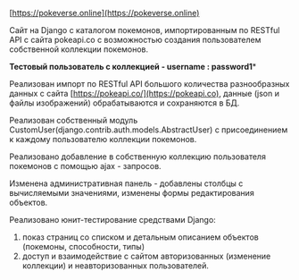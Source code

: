 [https://pokeverse.online](https://pokeverse.online) 

  
Сайт на Django с каталогом покемонов, импортированным по RESTful API с сайта pokeapi.co с возможностью создания пользователем собственной коллекции покемонов.

**Тестовый пользователь с коллекцией - username : password1***

Реализован импорт по RESTful API большого количества разнообразных данных с сайта [https://pokeapi.co/](https://pokeapi.co), данные (json и файлы изображений) обрабатываются и сохраняются в БД.

Реализован собственный модуль CustomUser(django.contrib.auth.models.AbstractUser) с присоединением к каждому пользователю коллекции покемонов.

Реализовано добавление в собственную коллекцию пользователя покемонов с помощью ajax - запросов.

Изменена административная панель - добавлены столбцы с вычисляемыми значениями, изменены формы редактирования объектов.

Реализовано юнит-тестирование средствами Django: 
  1) показ страниц со списком и детальным описанием объектов (покемоны, способности, типы)
  2) доступ и взаимодействие с сайтом авторизованных (изменение коллекции) и неавторизованных пользователей.
     


